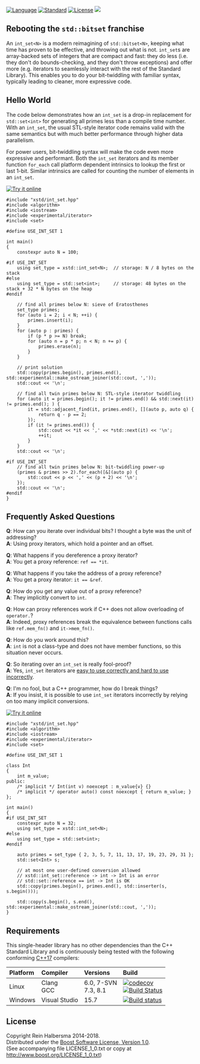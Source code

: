 [![Language](https://img.shields.io/badge/language-C++-blue.svg)](https://isocpp.org/) 
[![Standard](https://img.shields.io/badge/c%2B%2B-17-blue.svg)](https://en.wikipedia.org/wiki/C%2B%2B#Standardization) 
[![License](https://img.shields.io/badge/license-Boost-blue.svg)](https://opensource.org/licenses/BSL-1.0) 
[![](https://tokei.rs/b1/github/rhalbersma/int_set)](https://github.com/rhalbersma/int_set)

Rebooting the `std::bitset` franchise
-------------------------------------

An `int_set<N>` is a modern reimagining of `std::bitset<N>`, keeping what time has proven to be effective, and throwing out what is not. `int_set`s are array-backed sets of integers that are compact and fast: they do less (i.e. they don't do bounds-checking, and they don't throw exceptions) and offer more (e.g. iterators to seamlessly interact with the rest of the Standard Library). This enables you to do your bit-twiddling with familiar syntax, typically leading to cleaner, more expressive code.

Hello World
-----------

The code below demonstrates how an `int_set` is a drop-in replacement for `std::set<int>` for generating all primes less than a compile time number. With an `int_set`, the usual STL-style iterator code remains valid with the same semantics but with much better performance through higher data parallelism.

For power users, bit-twiddling syntax will make the code even more expressive and performant. Both the `int_set` iterators and its member function `for_each` call platform dependent intrinsics to lookup the first or last 1-bit. Similar intrinsics are called for counting the number of elements in an `int_set`.

[![Try it online](https://img.shields.io/badge/try%20it-online-brightgreen.svg)](https://wandbox.org/permlink/0ZWgJ8JqYTX8upKO)

    #include "xstd/int_set.hpp"
    #include <algorithm>
    #include <iostream>
    #include <experimental/iterator>
    #include <set>

    #define USE_INT_SET 1

    int main()
    {
        constexpr auto N = 100;

    #if USE_INT_SET
        using set_type = xstd::int_set<N>;  // storage: N / 8 bytes on the stack
    #else
        using set_type = std::set<int>;     // storage: 48 bytes on the stack + 32 * N bytes on the heap
    #endif

        // find all primes below N: sieve of Eratosthenes
        set_type primes;
        for (auto i = 2; i < N; ++i) {
            primes.insert(i);
        }
        for (auto p : primes) {
            if (p * p >= N) break;
            for (auto n = p * p; n < N; n += p) {
                primes.erase(n);
            }
        }

        // print solution
        std::copy(primes.begin(), primes.end(), std::experimental::make_ostream_joiner(std::cout, ','));
        std::cout << '\n';

        // find all twin primes below N: STL-style iterator twiddling
        for (auto it = primes.begin(); it != primes.end() && std::next(it) != primes.end(); ) {
            it = std::adjacent_find(it, primes.end(), [](auto p, auto q) {
                return q - p == 2;
            });
            if (it != primes.end()) {
                std::cout << *it << ',' << *std::next(it) << '\n';
                ++it;
            }
        }
        std::cout << '\n';

    #if USE_INT_SET
        // find all twin primes below N: bit-twiddling power-up
        (primes & primes >> 2).for_each([&](auto p) {
            std::cout << p << ',' << (p + 2) << '\n';
        });
        std::cout << '\n';
    #endif
    }

Frequently Asked Questions
--------------------------

**Q**: How can you iterate over individual bits? I thought a byte was the unit of addressing?   
**A**: Using proxy iterators, which hold a pointer and an offset.

**Q**: What happens if you dereference a proxy iterator?   
**A**: You get a proxy reference: `ref == *it`.

**Q**: What happens if you take the address of a proxy reference?   
**A**: You get a proxy iterator: `it == &ref`.

**Q**: How do you get any value out of a proxy reference?   
**A**: They implicitly convert to `int`.

**Q**: How can proxy references work if C++ does not allow overloading of `operator.`?   
**A**: Indeed, proxy references break the equivalence between functions calls like `ref.mem_fn()` and `it->mem_fn()`.

**Q**: How do you work around this?   
**A**: `int` is not a class-type and does not have member functions, so this situation never occurs.

**Q**: So iterating over an `int_set` is really fool-proof?   
**A**: Yes, `int_set` iterators are [easy to use correctly and hard to use incorrectly](http://www.aristeia.com/Papers/IEEE_Software_JulAug_2004_revised.htm).

**Q**: I'm no fool, but a C++ programmer, how do I break things?   
**A**: If you insist, it is possible to use `int_set` iterators incorrectly by relying on too many implicit conversions.

[![Try it online](https://img.shields.io/badge/try%20it-online-brightgreen.svg)](https://wandbox.org/permlink/cF1RGdVqe7M8uXWx)

    #include "xstd/int_set.hpp"
    #include <algorithm>
    #include <iostream>
    #include <experimental/iterator>
    #include <set>

    #define USE_INT_SET 1

    class Int
    {
        int m_value;
    public:
        /* implicit */ Int(int v) noexcept : m_value{v} {}
        /* implicit */ operator auto() const noexcept { return m_value; }
    };

    int main()
    {
    #if USE_INT_SET
        constexpr auto N = 32;
        using set_type = xstd::int_set<N>;
    #else
        using set_type = std::set<int>;
    #endif

        auto primes = set_type { 2, 3, 5, 7, 11, 13, 17, 19, 23, 29, 31 };
        std::set<Int> s;

        // at most one user-defined conversion allowed
        // xstd::int_set::reference -> int -> Int is an error
        // std::set::reference == int -> Int is OK
        std::copy(primes.begin(), primes.end(), std::inserter(s, s.begin()));

        std::copy(s.begin(), s.end(), std::experimental::make_ostream_joiner(std::cout, ','));
    }

Requirements
------------

This single-header library has no other dependencies than the C++ Standard Library and is continuously being tested with the following conforming [C++17](http://www.open-std.org/jtc1/sc22/wg21/docs/papers/2017/n4659.pdf) compilers:

| Platform | Compiler | Versions | Build |
| :------- | :------- | :------- | :---- |
| Linux    | Clang <br> GCC | 6.0, 7-SVN<br> 7.3, 8.1 | [![codecov](https://codecov.io/gh/rhalbersma/int_set/branch/master/graph/badge.svg)](https://codecov.io/gh/rhalbersma/int_set) <br> [![Build Status](https://travis-ci.org/rhalbersma/int_set.svg)](https://travis-ci.org/rhalbersma/int_set) |
| Windows  | Visual Studio  |                    15.7 | [![Build status](https://ci.appveyor.com/api/projects/status/pn0u2i8mcfp4d9un?svg=true)](https://ci.appveyor.com/project/rhalbersma/int-set) |

License
-------

Copyright Rein Halbersma 2014-2018.   
Distributed under the [Boost Software License, Version 1.0](http://www.boost.org/users/license.html).   
(See accompanying file LICENSE_1_0.txt or copy at http://www.boost.org/LICENSE_1_0.txt)
